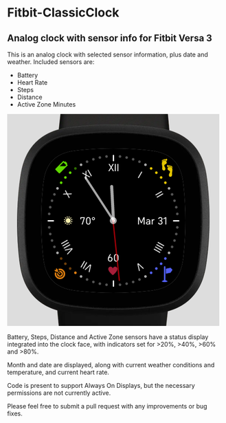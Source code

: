 # Fitbit-ClassicClock
## Analog clock with sensor info for Fitbit Versa 3
This is an analog clock with selected sensor information, plus date and weather. Included sensors are: 
+ Battery
+ Heart Rate
+ Steps
+ Distance
+ Active Zone Minutes

<img src="Screenshot.png" />

Battery, Steps, Distance and Active Zone sensors have a status display integrated into the clock face, with indicators set for >20%, >40%, >60% and >80%.

Month and date are displayed, along with current weather conditions and temperature, and current heart rate.

Code is present to support Always On Displays, but the necessary permissions are not currently active.

Please feel free to submit a pull request with any improvements or bug fixes.